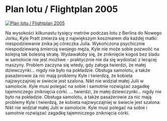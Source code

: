 Plan lotu / Flightplan 2005 
=============
[![Plan lotu / Flightplan 2005 ](http://vidos.pl/images/player.gif)](http://vidos.pl/plan-lotu-flightplan-2005)

 Na wysokości kilkunastu tysięcy metrów podczas lotu z Berlina do Nowego Jorku, Kyle Pratt zmierza się z największym koszmarem dla każdej matki: niespodziewanie znika jej córeczka Julia. Wykończona psychicznie niespodziewaną śmiercią swojego męża, Kyle nie może sobie pozwolić na kolejną tak bolesną stratę. Wydawałoby się, że zniknięcie kogoś bez śladu w samolocie nie jest możliwe - praktycznie nie da się wydostać z lecącej maszyny. Problem zaczyna się wtedy, gdy załoga twierdzi, że małej dziewczynki... nigdy nie było na pokładzie. Obsługa samolotu, a także pasażerowie za nic mają problemy Kyle i twierdzą, że kobieta najzwyczajniej w świecie jest szalona. Nikt nie widział małej Julii w samolocie. Kyle musi polegać na sobie i samotnie rozwiązać zagadkę tajemniczego zniknięcia córki.   ... twierdzi, że małej dziewczynki... nigdy nie było na pokładzie. Obsługa samolotu, a także pasażerowie za nic mają problemy Kyle i twierdzą, że kobieta najzwyczajniej w świecie jest szalona. Nikt nie widział małej Julii w samolocie. Kyle musi polegać na sobie i samotnie rozwiązać zagadkę tajemniczego zniknięcia córki.
